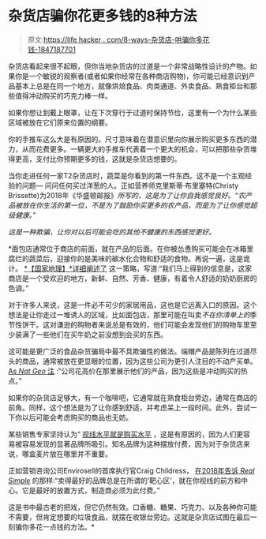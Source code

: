 # 杂货店骗你花更多钱的8种方法

> 原文:[https://life hacker . com/8-ways-杂货店-哄骗你多花钱-1847187701](https://lifehacker.com/8-ways-grocery-stores-trick-you-into-spending-more-mone-1847187701)

杂货店看起来很不起眼，但你当地杂货店的过道是一个非常战略性设计的产物。如果你是一个敏锐的观察者(或者如果你经常在各种商店购物)，你可能已经意识到产品基本上总是在同一个地方，就像烘焙食品、肉类通道、外卖食品、熟食柜台和那些值得冲动购买的巧克力棒一样。

如果你想让到戴上眼罩，让在下次穿行于过道时保持节俭，这里有一个为什么某些区域被放在它们原来位置的纲要。

你的手推车这么大是有原因的。尺寸意味着在潜意识里向你展示购买更多东西的潜力，从而花费更多。一辆更大的手推车代表着一个更大的机会，可以把那些杂货堆得更高，支付比你预期更多的钱，这就是杂货店想要的。

当你走进任何一家T2杂货店时，蔬菜是你看到的第一件东西。这不是一个主观经验的问题— 问问任何买过洋葱的人。正如营养师克里斯蒂·布里塞特(Christy Brissette)为2018年《华盛顿邮报》[](https://www.washingtonpost.com/lifestyle/wellness/if-you-think-grocery-stores-are-playing-tricks-on-you-they-really-are/2018/01/05/4c49450a-deb2-11e7-8679-a9728984779c_story.html)*所写的，这是为了让你自我感觉良好。“农产品被放在你生活的第一位，不是为了鼓励你买更多的农产品，而是为了让你感觉超级健康。”* 

*这是一种欺骗，让你对以后可能会吃的其他不健康的东西感觉更好。*

 *面包店通常位于商店的前面，就在产品的后面。在你被怂恿购买可能会在冰箱里腐烂的蔬菜后，迎接你的是美味的碳水化合物和舒适的食物。再说一遍，这是诡计。 [*【国家地理】*详细阐述了](https://www.nationalgeographic.com/culture/article/surviving-the-sneaky-psychology-of-supermarkets) 这一策略，写道:“我们马上得到的信息是，这家商店是一个受欢迎的地方，新鲜、自然、芳香、健康，有着令人舒适的奶奶厨房的色调。”

对于许多人来说，这是一件必不可少的家居用品，这也是它远离入口的原因。这个想法是让你走过一堆诱人的区域，比如面包店，那里可能在叫卖*不在你清单上的*季节性饼干。这对谦逊的购物者来说总是有效的，他们可能会发现他们的购物车里至少装满了一些他们在买牛奶之前没想到会买的东西。

这可能是更广泛的食品杂货骗局中最不具欺骗性的做法。端帽产品是陈列在过道尽头的商品，通常被放在更显眼的位置，因为这些公司为更引人注目的不动产买单。 [As *Nat Geo* 注](https://www.nationalgeographic.com/culture/article/surviving-the-sneaky-psychology-of-supermarkets) :“公司花高价在那里展示他们的产品，因为这些是冲动购买的热点。”

如果你的杂货店足够大，有一个咖啡吧，它通常就在熟食柜台旁边，通常在商店的前角。同样，这个想法是为了让你感到舒适，并考虑呆上一段时间。此外，尝试一下你以后可能会考虑购买的商品也无妨。

某些销售专家坚持认为“ [视线水平就是购买水平](https://mobileinsight.com/eye-level-buy-level-importance-store-product-placement/#:~:text=Commercial%20Product%20Placement,a%20less%20attractive%20shelf%20level.) ，这是有原因的，因为人们更容易被容易发现的显著品牌所吸引。知名品牌为这种摆放付费，因为对于杂货店来说，哪盒麦片放在哪里并不重要。

正如营销咨询公司Envirosell的首席执行官Craig Childress， [在2018年告诉 *Real Simple*](https://www.realsimple.com/food-recipes/shopping-storing/more-shopping-storing/grocery-store-layout) 的那样:“卖得最好的品牌总是在所谓的‘靶心区’，就在你视线的前方和中心。它是最好的放置方式，制造商必须为此付费。”

这是书中最古老的把戏，但它仍然有效。口香糖、糖果、巧克力、以及各种你可能不需要，但肯定想要的垃圾食品，就摆在收银台旁边。这就是杂货店试图在最后一刻骗你多花一点钱的方法。*